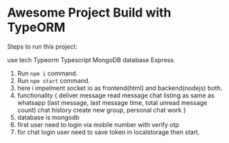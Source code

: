 # Awesome Project Build with TypeORM

Steps to run this project:

use tech
Typeorm
Typescript
MongoDB database
Express

1. Run `npm i` command.
2. Run `npm start` command.
3. here i impelment socket io as frontend(html) and backend(nodejs) both.
4. functionality {
    deliver message
    read message
    chat listing as same as whatsapp (last message, last message time, total unread message count)
    chat history
    create new group,
    personal chat work
}
5. database is mongodb
6. first user need to login via mobile number with verify otp
7. for chat login user need to save token in localstorage then start.


